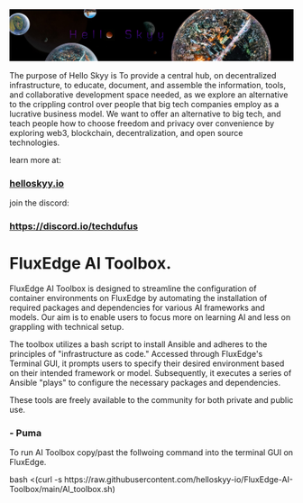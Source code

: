 <main>
	<img src="frame_002.jpg" alt="Logo">	

<p>The purpose of Hello Skyy is To provide a central hub, on decentralized infrastructure, to educate, document, and assemble the information, tools, and collaborative development space needed, as we explore an alternative to the crippling control over people that big tech companies employ as a lucrative business model. We want to offer an alternative to big tech, and teach people how to choose freedom and privacy over convenience by exploring web3, blockchain, decentralization, and open source technologies.</p>

<p>learn more at:</p>
<h3><a href="https://web.helloskyy.io">helloskyy.io</a></h3>
<p>join the discord:</p>
<h3><a href="https://discord.io/techdufus">https://discord.io/techdufus</a></h3>

<h1>FluxEdge AI Toolbox.</h1>

<p>FluxEdge AI Toolbox is designed to streamline the configuration of container environments on FluxEdge by automating the installation of required packages and dependencies for various AI frameworks and models. Our aim is to enable users to focus more on learning AI and less on grappling with technical setup.</p>

<p>The toolbox utilizes a bash script to install Ansible and adheres to the principles of "infrastructure as code." Accessed through FluxEdge's Terminal GUI, it prompts users to specify their desired environment based on their intended framework or model. Subsequently, it executes a series of Ansible "plays" to configure the necessary packages and dependencies.</p>

<p>These tools are freely available to the community for both private and public use. </p>

<h3> - Puma </h3>

<p> To run AI Toolbox copy/past the follwoing command into the terminal GUI on FluxEdge. </p>

<p>bash <(curl -s https://raw.githubusercontent.com/helloskyy-io/FluxEdge-AI-Toolbox/main/AI_toolbox.sh)
</p>

</main>
